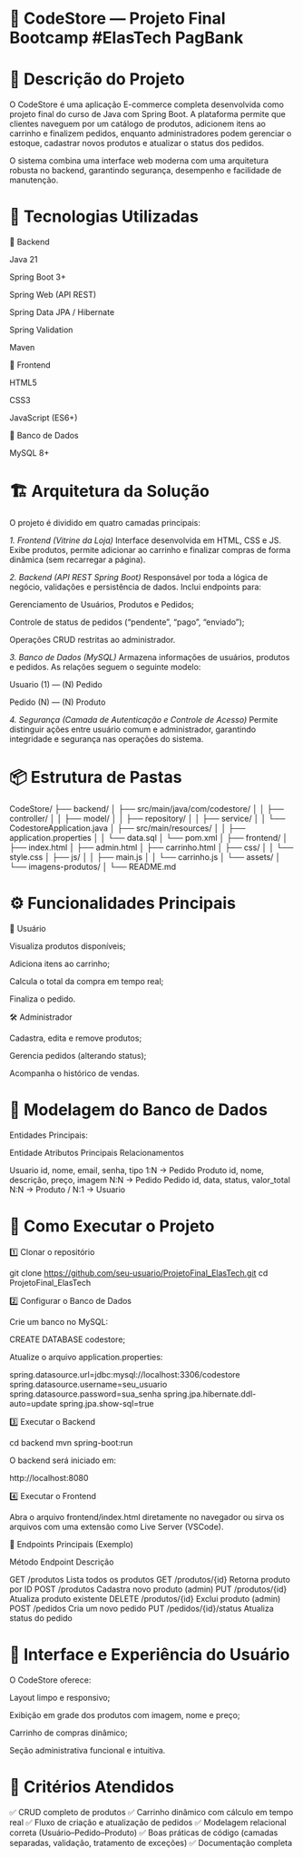 # 🛒 CodeStore — Projeto Final Bootcamp #ElasTech PagBank 

# 📖 Descrição do Projeto

O CodeStore é uma aplicação E-commerce completa desenvolvida como projeto final do curso de Java com Spring Boot.
A plataforma permite que clientes naveguem por um catálogo de produtos, adicionem itens ao carrinho e finalizem pedidos, enquanto administradores podem gerenciar o estoque, cadastrar novos produtos e atualizar o status dos pedidos.

O sistema combina uma interface web moderna com uma arquitetura robusta no backend, garantindo segurança, desempenho e facilidade de manutenção.

# 🧩 Tecnologias Utilizadas

🔹 Backend

Java 21

Spring Boot 3+

Spring Web (API REST)

Spring Data JPA / Hibernate

Spring Validation

Maven

🔹 Frontend

HTML5

CSS3

JavaScript (ES6+)

🔹 Banco de Dados

MySQL 8+

# 🏗️ Arquitetura da Solução

O projeto é dividido em quatro camadas principais:

*1. Frontend (Vitrine da Loja)*
Interface desenvolvida em HTML, CSS e JS.
Exibe produtos, permite adicionar ao carrinho e finalizar compras de forma dinâmica (sem recarregar a página).


*2. Backend (API REST Spring Boot)*
Responsável por toda a lógica de negócio, validações e persistência de dados.
Inclui endpoints para:

Gerenciamento de Usuários, Produtos e Pedidos;

Controle de status de pedidos (“pendente”, “pago”, “enviado”);

Operações CRUD restritas ao administrador.

*3. Banco de Dados (MySQL)*
Armazena informações de usuários, produtos e pedidos.
As relações seguem o seguinte modelo:

Usuario (1) — (N) Pedido

Pedido (N) — (N) Produto


*4. Segurança (Camada de Autenticação e Controle de Acesso)*
Permite distinguir ações entre usuário comum e administrador, garantindo integridade e segurança nas operações do sistema.

# 📦 Estrutura de Pastas

CodeStore/
├── backend/
│   ├── src/main/java/com/codestore/
│   │   ├── controller/
│   │   ├── model/
│   │   ├── repository/
│   │   ├── service/
│   │   └── CodestoreApplication.java
│   ├── src/main/resources/
│   │   ├── application.properties
│   │   └── data.sql
│   └── pom.xml
│
├── frontend/
│   ├── index.html
│   ├── admin.html
│   ├── carrinho.html
│   ├── css/
│   │   └── style.css
│   ├── js/
│   │   ├── main.js
│   │   └── carrinho.js
│   └── assets/
│       └── imagens-produtos/
│
└── README.md

# ⚙️ Funcionalidades Principais

👤 Usuário

Visualiza produtos disponíveis;

Adiciona itens ao carrinho;

Calcula o total da compra em tempo real;

Finaliza o pedido.

🛠️ Administrador

Cadastra, edita e remove produtos;

Gerencia pedidos (alterando status);

Acompanha o histórico de vendas.

# 🧮 Modelagem do Banco de Dados

Entidades Principais:

Entidade	Atributos Principais	Relacionamentos

Usuario	id, nome, email, senha, tipo	1:N → Pedido
Produto	id, nome, descrição, preço, imagem	N:N → Pedido
Pedido	id, data, status, valor_total	N:N → Produto / N:1 → Usuario

# 🚀 Como Executar o Projeto

1️⃣ Clonar o repositório

git clone https://github.com/seu-usuario/ProjetoFinal_ElasTech.git
cd ProjetoFinal_ElasTech

2️⃣ Configurar o Banco de Dados

Crie um banco no MySQL:

CREATE DATABASE codestore;

Atualize o arquivo application.properties:

spring.datasource.url=jdbc:mysql://localhost:3306/codestore
spring.datasource.username=seu_usuario
spring.datasource.password=sua_senha
spring.jpa.hibernate.ddl-auto=update
spring.jpa.show-sql=true

3️⃣ Executar o Backend

cd backend
mvn spring-boot:run

O backend será iniciado em:

http://localhost:8080

4️⃣ Executar o Frontend

Abra o arquivo frontend/index.html diretamente no navegador
ou sirva os arquivos com uma extensão como Live Server (VSCode).


🧪 Endpoints Principais (Exemplo)

Método	Endpoint	Descrição

GET	/produtos	Lista todos os produtos
GET	/produtos/{id}	Retorna produto por ID
POST	/produtos	Cadastra novo produto (admin)
PUT	/produtos/{id}	Atualiza produto existente
DELETE	/produtos/{id}	Exclui produto (admin)
POST	/pedidos	Cria um novo pedido
PUT	/pedidos/{id}/status	Atualiza status do pedido

# 🎨 Interface e Experiência do Usuário

O CodeStore oferece:

Layout limpo e responsivo;

Exibição em grade dos produtos com imagem, nome e preço;

Carrinho de compras dinâmico;

Seção administrativa funcional e intuitiva.

# 🧰 Critérios Atendidos

✅ CRUD completo de produtos
✅ Carrinho dinâmico com cálculo em tempo real
✅ Fluxo de criação e atualização de pedidos
✅ Modelagem relacional correta (Usuário–Pedido–Produto)
✅ Boas práticas de código (camadas separadas, validação, tratamento de exceções)
✅ Documentação completa